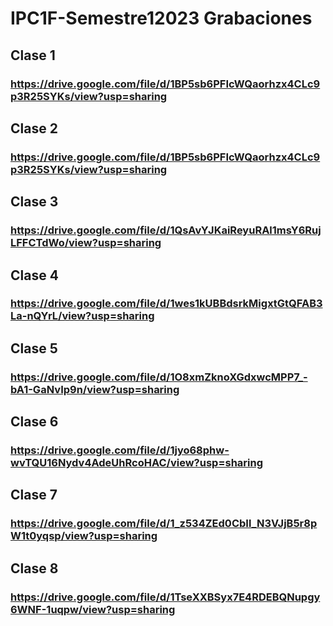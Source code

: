 # IPC1F-Semestre12023 Grabaciones
## Clase 1
### https://drive.google.com/file/d/1BP5sb6PFIcWQaorhzx4CLc9p3R25SYKs/view?usp=sharing

## Clase 2
### https://drive.google.com/file/d/1BP5sb6PFIcWQaorhzx4CLc9p3R25SYKs/view?usp=sharing

## Clase 3
### https://drive.google.com/file/d/1QsAvYJKaiReyuRAl1msY6RujLFFCTdWo/view?usp=sharing

## Clase 4
### https://drive.google.com/file/d/1wes1kUBBdsrkMigxtGtQFAB3La-nQYrL/view?usp=sharing

## Clase 5
### https://drive.google.com/file/d/1O8xmZknoXGdxwcMPP7_-bA1-GaNvIp9n/view?usp=sharing

## Clase 6
### https://drive.google.com/file/d/1jyo68phw-wvTQU16Nydv4AdeUhRcoHAC/view?usp=sharing

## Clase 7
### https://drive.google.com/file/d/1_z534ZEd0CbIl_N3VJjB5r8pW1t0yqsp/view?usp=sharing

## Clase 8
### https://drive.google.com/file/d/1TseXXBSyx7E4RDEBQNupgy6WNF-1uqpw/view?usp=sharing